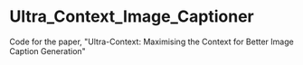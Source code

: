 # Ultra_Context_Image_Captioner
Code for the paper, "Ultra-Context: Maximising the Context for Better Image Caption Generation"

